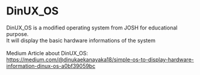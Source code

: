 # DinUX_OS
DinUX_OS is a modified operating system from JOSH for educational purpose. <br>
It will display the basic hardware informations of the system
<br><br>
Medium Article about DinUX_OS: https://medium.com/@dinukaekanayaka18/simple-os-to-display-hardware-information-dinux-os-a0bf39059bc


